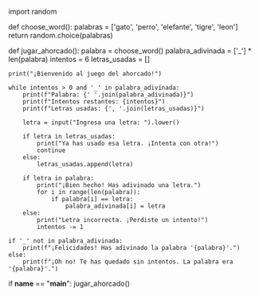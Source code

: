 import random

def choose_word():
    palabras = ['gato', 'perro', 'elefante', 'tigre', 'leon']
    return random.choice(palabras)

def jugar_ahorcado():
    palabra = choose_word()
    palabra_adivinada = ['_'] * len(palabra)
    intentos = 6
    letras_usadas = []

    print("¡Bienvenido al juego del ahorcado!")
    
    while intentos > 0 and '_' in palabra_adivinada:
        print(f"Palabra: {' '.join(palabra_adivinada)}")
        print(f"Intentos restantes: {intentos}")
        print(f"Letras usadas: {', '.join(letras_usadas)}")

        letra = input("Ingresa una letra: ").lower()

        if letra in letras_usadas:
            print("Ya has usado esa letra. ¡Intenta con otra!")
            continue
        else:
            letras_usadas.append(letra)

        if letra in palabra:
            print("¡Bien hecho! Has adivinado una letra.")
            for i in range(len(palabra)):
                if palabra[i] == letra:
                    palabra_adivinada[i] = letra
        else:
            print("Letra incorrecta. ¡Perdiste un intento!")
            intentos -= 1
    
    if '_' not in palabra_adivinada:
        print(f"¡Felicidades! Has adivinado la palabra '{palabra}'.")
    else:
        print(f"¡Oh no! Te has quedado sin intentos. La palabra era '{palabra}'.")

if __name__ == "__main__":
    jugar_ahorcado()

